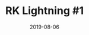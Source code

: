 ---
date: 2019-08-06
venue: tbd
talks:
  - 1
  - 2
meetupLink: https://www.meetup.com/React-Knowledgeable/
issueLink: https://github.com/react-knowledgeable/talks/issues
title: 'RK Lightning #1'
---